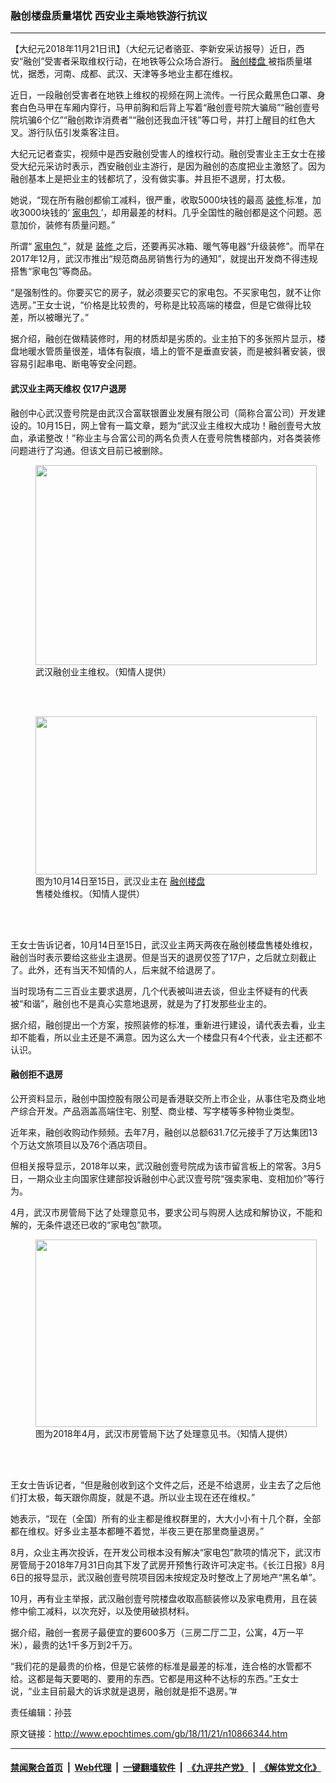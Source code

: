 ### 融创楼盘质量堪忧 西安业主乘地铁游行抗议
------------------------

<p>
 【大纪元2018年11月21日讯】（大纪元记者骆亚、李新安采访报导）近日，西安“融创”受害者采取维权行动，在地铁等公众场合游行。
 <a href="http://www.epochtimes.com/gb/tag/%E8%9E%8D%E5%88%9B%E6%A5%BC%E7%9B%98.html">
  融创楼盘
 </a>
 被指质量堪忧，据悉，河南、成都、武汉、天津等多地业主都在维权。
</p>
<p>
 近日，一段融创受害者在地铁上维权的视频在网上流传。一行民众戴黑色口罩、身套白色马甲在车厢内穿行，马甲前胸和后背上写着“融创壹号院大骗局”“融创壹号院坑骗6个亿”“融创欺诈消费者”“融创还我血汗钱”等口号，并打上醒目的红色大叉。游行队伍引发乘客注目。
</p>
<p>
 大纪元记者查实，视频中是西安融创受害人的维权行动。融创受害业主王女士在接受大纪元采访时表示，西安融创业主游行，是因为融创的态度把业主激怒了。因为融创基本上是把业主的钱都坑了，没有做实事。并且拒不退房，打太极。
</p>
<div class="video_fit_container">
</div>
<p>
 她说，“现在所有融创都偷工减料，很严重，收取5000块钱的最高
 <a href="http://www.epochtimes.com/gb/tag/%E8%A3%85%E4%BF%AE.html">
  装修
 </a>
 标准，加收3000块钱的‘
 <a href="http://www.epochtimes.com/gb/tag/%E5%AE%B6%E7%94%B5%E5%8C%85.html">
  家电包
 </a>
 ’，却用最差的材料。几乎全国性的融创都是这个问题。恶意加价，装修有质量问题。”
</p>
<p>
 所谓“
 <a href="http://www.epochtimes.com/gb/tag/%E5%AE%B6%E7%94%B5%E5%8C%85.html">
  家电包
 </a>
 ”，就是
 <a href="http://www.epochtimes.com/gb/tag/%E8%A3%85%E4%BF%AE.html">
  装修
 </a>
 之后，还要再买冰箱、暖气等电器“升级装修”。而早在2017年12月，武汉市推出“规范商品房销售行为的通知”，就提出开发商不得违规搭售“家电包”等商品。
</p>
<p>
 “是强制性的。你要买它的房子，就必须要买它的家电包。不买家电包，就不让你选房。”王女士说，“价格是比较贵的，号称是比较高端的楼盘，但是它做得比较差，所以被曝光了。”
</p>
<p>
 据介绍，融创在做精装修时，用的材质却是劣质的。业主拍下的多张照片显示，楼盘地暖水管质量很差，墙体有裂痕，墙上的管不是垂直安装，而是被斜著安装，很容易引起串电、断电等安全问题。
</p>
<h4>
 武汉业主两天维权 仅17户退房
</h4>
<p>
 融创中心武汉壹号院是由武汉合富联银置业发展有限公司（简称合富公司）开发建设的。10月15日，网上曾有一篇文章，题为“武汉业主维权大成功！融创壹号大放血，承诺整改！”称业主与合富公司的两名负责人在壹号院售楼部内，对各类装修问题进行了沟通。但该文目前已被删除。
</p>
<figure class="wp-caption aligncenter" id="attachment_10866367" style="width: 450px">
 <a href="http://i.epochtimes.com/assets/uploads/2018/11/11_meitu_1.jpg">
  <img alt="" class="wp-image-10866367 size-medium" height="320" src="http://i.epochtimes.com/assets/uploads/2018/11/11_meitu_1-450x320.jpg" width="450"/>
 </a>
 <br/><figcaption class="wp-caption-text">
  武汉融创业主维权。（知情人提供）
 </figcaption><br/>
</figure><br/>
<figure class="wp-caption aligncenter" id="attachment_10866370" style="width: 450px">
 <a href="http://i.epochtimes.com/assets/uploads/2018/11/33_meitu_3.jpg">
  <img alt="" class="wp-image-10866370 size-medium" height="253" src="http://i.epochtimes.com/assets/uploads/2018/11/33_meitu_3-450x253.jpg" width="450"/>
 </a>
 <br/><figcaption class="wp-caption-text">
  图为10月14日至15日，武汉业主在
  <a href="http://www.epochtimes.com/gb/tag/%E8%9E%8D%E5%88%9B%E6%A5%BC%E7%9B%98.html">
   融创楼盘
  </a>
  售楼处维权。（知情人提供）
 </figcaption><br/>
</figure><br/>
<p>
 王女士告诉记者，10月14日至15日，武汉业主两天两夜在融创楼盘售楼处维权，融创当时表示要给这些业主退房。但是当天的退房仅签了17户，之后就立刻截止了。此外，还有当天不知情的人，后来就不给退房了。
</p>
<p>
 当时现场有二三百业主要求退房，几个代表被叫进去谈，但业主怀疑有的代表被“和谐”，融创也不是真心实意地退房，就是为了打发那些业主的。
</p>
<p>
 据介绍，融创提出一个方案，按照装修的标准，重新进行建设，请代表去看，业主却不能看，所以业主还是不满意。因为这么大一个楼盘只有4个代表，业主还都不认识。
</p>
<h4>
 融创拒不退房
</h4>
<p>
 公开资料显示，融创中国控股有限公司是香港联交所上市企业，从事住宅及商业地产综合开发。产品涵盖高端住宅、别墅、商业楼、写字楼等多种物业类型。
</p>
<p>
 近年来，融创收购动作频频。去年7月，融创以总额631.7亿元接手了万达集团13个万达文旅项目以及76个酒店项目。
</p>
<p>
 但相关报导显示，2018年以来，武汉融创壹号院成为该市留言板上的常客。3月5日，一期众业主向国家住建部投诉融创中心武汉壹号院“强卖家电、变相加价”等行为。
</p>
<p>
 4月，武汉市房管局下达了处理意见书，要求公司与购房人达成和解协议，不能和解的，无条件退还已收的“家电包”款项。
</p>
<figure class="wp-caption aligncenter" id="attachment_10866386" style="width: 450px">
 <a href="http://i.epochtimes.com/assets/uploads/2018/11/77FotoJet-2.jpg">
  <img alt="" class="wp-image-10866386 size-medium" height="300" src="http://i.epochtimes.com/assets/uploads/2018/11/77FotoJet-2-450x300.jpg" width="450"/>
 </a>
 <br/><figcaption class="wp-caption-text">
  图为2018年4月，武汉市房管局下达了处理意见书。（知情人提供）
 </figcaption><br/>
</figure><br/>
<p>
 王女士告诉记者，“但是融创收到这个文件之后，还是不给退房，业主去了之后他们打太极，每天跟你周旋，就是不退。所以业主现在还在维权。”
</p>
<p>
 她表示，“现在（全国）所有的业主都是维权群里的，大大小小有十几个群，全部都在维权。好多业主基本都睡不着觉，半夜三更在那里商量退房。”
</p>
<p>
 8月，众业主再次投诉，在开发公司根本没有解决“家电包”款项的情况下，武汉市房管局于2018年7月31日向其下发了武房开预售行政许可决定书。《长江日报》8月6日的报导显示，武汉融创壹号院项目因未按规定及时整改上了房地产“黑名单”。
</p>
<p>
 10月，再有业主举报，武汉融创壹号院楼盘收取高额装修以及家电费用，且在装修中偷工减料，以次充好，以及使用破损材料。
</p>
<p>
 据介绍，融创一套房子最便宜的要600多万（三房二厅二卫，公寓，4万一平米），最贵的达1千多万到2千万。
</p>
<p>
 “我们花的是最贵的价格，但是它装修的标准是最差的标准，连合格的水管都不给。这都是每天要喝的、要用的东西。它都是用这种不达标的东西。”王女士说，“业主目前最大的诉求就是退房，融创就是拒不退房。”#
</p>
<p>
 责任编辑：孙芸
</p>

原文链接：http://www.epochtimes.com/gb/18/11/21/n10866344.htm


------------------------
#### [禁闻聚合首页](https://github.com/gfw-breaker/banned-news/blob/master/README.md) &nbsp;|&nbsp; [Web代理](https://github.com/gfw-breaker/open-proxy/blob/master/README.md) &nbsp;|&nbsp; [一键翻墙软件](https://github.com/gfw-breaker/nogfw/blob/master/README.md) &nbsp;|&nbsp; [《九评共产党》](https://github.com/gfw-breaker/9ping.md/blob/master/README.md#九评之一评共产党是什么) &nbsp;|&nbsp; [《解体党文化》](https://github.com/gfw-breaker/jtdwh.md/blob/master/README.md#绪论)